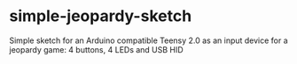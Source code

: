 simple-jeopardy-sketch
======================

Simple sketch for an Arduino compatible Teensy 2.0 as an input device for a jeopardy game: 4 buttons, 4 LEDs and USB HID
